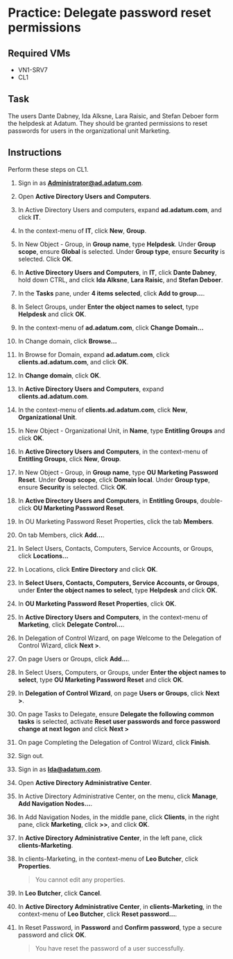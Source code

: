 # Practice: Delegate password reset permissions

## Required VMs

* VN1-SRV7
* CL1

## Task

The users Dante Dabney, Ida Alksne, Lara Raisic, and Stefan Deboer form the helpdesk at Adatum. They should be granted permissions to reset passwords for users in the organizational unit Marketing.

## Instructions

Perform these steps on CL1.

1. Sign in as **Administrator@ad.adatum.com**.
1. Open **Active Directory Users and Computers**.
1. In Active Directory Users and computers, expand **ad.adatum.com**, and click **IT**.
1. In the context-menu of **IT**, click **New**, **Group**.
1. In New Object - Group, in **Group name**, type **Helpdesk**. Under **Group scope**, ensure **Global** is selected. Under **Group type**, ensure **Security** is selected. Click **OK**.
1. In **Active Directory Users and Computers**, in **IT**, click **Dante Dabney**, hold down CTRL, and click **Ida Alksne**, **Lara Raisic**, and  **Stefan Deboer**.
1. In the **Tasks** pane, under **4 items selected**, click **Add to group...**.
1. In Select Groups, under **Enter the object names to select**, type **Helpdesk** and click **OK**.
1. In the context-menu of **ad.adatum.com**, click **Change Domain...**
1. In Change domain, click **Browse...**
1. In Browse for Domain, expand **ad.adatum.com**, click **clients.ad.adatum.com**, and click **OK**.
1. In **Change domain**, click **OK**.
1. In **Active Directory Users and Computers**, expand **clients.ad.adatum.com**.
1. In the context-menu of **clients.ad.adatum.com**, click **New**, **Organizational Unit**.
1. In New Object - Organizational Unit, in **Name**, type **Entitling Groups** and click **OK**.
1. In **Active Directory Users and Computers**, in the context-menu of **Entitling Groups**, click **New**, **Group**.
1. In New Object - Group, in **Group name**, type **OU Marketing Password Reset**. Under **Group scope**, click **Domain local**. Under **Group type**, ensure **Security** is selected. Click **OK**.
1. In **Active Directory Users and Computers**, in **Entitling Groups**, double-click **OU Marketing Password Reset**.
1. In OU Marketing Password Reset Properties, click the tab **Members**.
1. On tab Members, click **Add...**.
1. In Select Users, Contacts, Computers, Service Accounts, or Groups, click **Locations...**
1. In Locations, click **Entire Directory** and click **OK**.
1. In **Select Users, Contacts, Computers, Service Accounts, or Groups**, under **Enter the object names to select**, type **Helpdesk** and click **OK**.
1. In **OU Marketing Password Reset Properties**, click **OK**.
1. In **Active Directory Users and Computers**, in the context-menu of **Marketing**, click **Delegate Control...**.
1. In Delegation of Control Wizard, on page Welcome to the Delegation of Control Wizard, click **Next >**.
1. On page Users or Groups, click **Add...**.
1. In Select Users, Computers, or Groups, under **Enter the object names to select**, type **OU Marketing Password Reset** and click **OK**.
1. In **Delegation of Control Wizard**, on page **Users or Groups**, click **Next >**.
1. On page Tasks to Delegate, ensure **Delegate the following common tasks** is selected, activate **Reset user passwords and force password change at next logon** and click **Next >**
1. On page Completing the Delegation of Control Wizard, click **Finish**.
1. Sign out.
1. Sign in as **Ida@adatum.com**.
1. Open **Active Directory Administrative Center**.
1. In Active Directory Administrative Center, on the menu, click **Manage**, **Add Navigation Nodes...**.
1. In Add Navigation Nodes, in the middle pane, click **Clients**, in the right pane, click **Marketing**, click **>>**, and click **OK**.
1. In **Active Directory Administrative Center**, in the left pane, click **clients-Marketing**.
1. In clients-Marketing, in the context-menu of **Leo Butcher**, click **Properties**.

    > You cannot edit any properties.

1. In **Leo Butcher**, click **Cancel**.
1. In **Active Directory Administrative Center**, in **clients-Marketing**, in the context-menu of **Leo Butcher**, click **Reset password...**.
1. In Reset Password, in **Password** and **Confirm password**, type a secure password and click **OK**.

    > You have reset the password of a user successfully.
